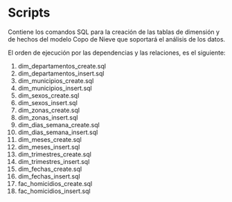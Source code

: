 # Scripts
Contiene los comandos SQL para la creación de las tablas de dimensión y de hechos del modelo Copo de Nieve que soportará el análisis de los datos.

El orden de ejecución por las dependencias y las relaciones, es el siguiente:

1. dim_departamentos_create.sql
2. dim_departamentos_insert.sql
3. dim_municipios_create.sql
4. dim_municipios_insert.sql
5. dim_sexos_create.sql
6. dim_sexos_insert.sql
7. dim_zonas_create.sql
8. dim_zonas_insert.sql
9. dim_dias_semana_create.sql
10. dim_dias_semana_insert.sql
11. dim_meses_create.sql
12. dim_meses_insert.sql
13. dim_trimestres_create.sql
14. dim_trimestres_insert.sql
15. dim_fechas_create.sql
16. dim_fechas_insert.sql
17. fac_homicidios_create.sql
18. fac_homicidios_insert.sql
